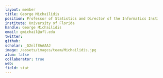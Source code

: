 ```yaml
---
layout: member
title: George Michailidis
position: Professor of Statistics and Director of the Informatics Institute
institute: University of Florida
handle: George Michailidis
email: gmichail@ufl.edu
twitter: 
github: 
scholar: _G2nlf8AAAAJ
image: /assets/images/team/Michailidis.jpg
alum: false
collaborator: true
web: 
field: stat
---
```






